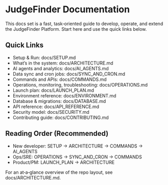 # JudgeFinder Documentation

This docs set is a fast, task‑oriented guide to develop, operate, and extend the JudgeFinder Platform. Start here and use the quick links below.

## Quick Links
- Setup & Run: docs/SETUP.md
- What’s in the system: docs/ARCHITECTURE.md
- AI agents and analytics: docs/AI_AGENTS.md
- Data sync and cron jobs: docs/SYNC_AND_CRON.md
- Commands and APIs: docs/COMMANDS.md
- Operations, monitoring, troubleshooting: docs/OPERATIONS.md
- Launch plan: docs/LAUNCH_PLAN.md
 - Environment reference: docs/ENVIRONMENT.md
 - Database & migrations: docs/DATABASE.md
 - API reference: docs/API_REFERENCE.md
 - Security model: docs/SECURITY.md
 - Contributing guide: docs/CONTRIBUTING.md

## Reading Order (Recommended)
- New developer: SETUP → ARCHITECTURE → COMMANDS → AI_AGENTS
- Ops/SRE: OPERATIONS → SYNC_AND_CRON → COMMANDS
- Product/PM: LAUNCH_PLAN → ARCHITECTURE

For an at‑a‑glance overview of the repo layout, see docs/ARCHITECTURE.md.
